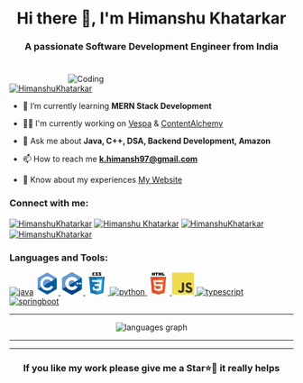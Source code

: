<h1 align="center">Hi there 👋, I'm Himanshu Khatarkar</h1>
<h3 align="center">A passionate Software Development Engineer from India</h3>
<h1> </h1>
<img align="right" alt="Coding" width="400" src="https://miro.medium.com/max/1272/1*ZSVmWGcc1weENb0ShawWxw.gif">


<p align="left"> <a href="https://twitter.com/backendHimansh" target="blank"><img src="https://img.shields.io/twitter/follow/HimanshuKhatarkar?logo=twitter&style=for-the-badge" alt="HimanshuKhatarkar" /></a> </p>

- 🔭 I’m currently learning **MERN Stack Development**

- 👨‍💻 I'm currently working on [Vespa](https://github.com/vespa-engine/vespa) & [ContentAlchemy](https://www.github.com/HimanshuKhatarkar/ContentAlchemy) []()

- 💬 Ask me about **Java, C++, DSA, Backend Development, Amazon**

- 📫 How to reach me **k.himansh97@gmail.com**

- 📄 Know about my experiences [My Website](https://himanshukhatarkar.github.io)

<h3 align="left">Connect with me:</h3>
<p align="left">
<a href="https://twitter.com/backendHimansh" target="blank"><img align="center" src="https://raw.githubusercontent.com/rahuldkjain/github-profile-readme-generator/master/src/images/icons/Social/twitter.svg" alt="HimanshuKhatarkar" height="30" width="40" /></a>
<a href="https://linkedin.com/in/himanshu-khatarkar" target="blank"><img align="center" src="https://raw.githubusercontent.com/rahuldkjain/github-profile-readme-generator/master/src/images/icons/Social/linked-in-alt.svg" alt="Himanshu Khatarkar" height="30" width="40" /></a>
<a href="https://instagram.com/developer_himansh" target="blank"><img align="center" src="https://raw.githubusercontent.com/rahuldkjain/github-profile-readme-generator/master/src/images/icons/Social/instagram.svg" alt="HimanshuKhatarkar" height="30" width="40" /></a>
<a href="https://www.leetcode.com/Himanshu_Khatarkar" target="blank"><img align="center" src="https://raw.githubusercontent.com/rahuldkjain/github-profile-readme-generator/master/src/images/icons/Social/leet-code.svg" alt="HimanshuKhatarkar" height="30" width="40" /></a>
</p>

<h3 align="left">Languages and Tools:</h3>
<p align="left"> 
  <a href="https://www.java.com/en/" target="_blank" rel="noreferrer"> <img src="https://github.com/rahuldkjain/github-profile-readme-generator/blob/888aff31e1d26dd2a6acf6afebbc34970aeb0118/src/images/icons/ProgrammingLanguages/java.svg" alt="java" width="40" height="40"/></a>
  <a href="https://www.cprogramming.com/" target="_blank" rel="noreferrer"> <img src="https://raw.githubusercontent.com/devicons/devicon/master/icons/c/c-original.svg" alt="c" width="40" height="40"/> </a> 
  <a href="https://www.w3schools.com/cpp/" target="_blank" rel="noreferrer"> <img src="https://raw.githubusercontent.com/devicons/devicon/master/icons/cplusplus/cplusplus-original.svg" alt="cplusplus" width="40" height="40"/> </a> 
  <a href="https://www.w3schools.com/css/" target="_blank" rel="noreferrer"> <img src="https://raw.githubusercontent.com/devicons/devicon/master/icons/css3/css3-original-wordmark.svg" alt="css3" width="40" height="40"/> </a> 
  <a href="https://www.python.org/" target="_blank" rel="noreferrer"> <img src="https://github.com/rahuldkjain/github-profile-readme-generator/blob/888aff31e1d26dd2a6acf6afebbc34970aeb0118/src/images/icons/ProgrammingLanguages/python.svg" alt="python" width="40" height="40"/> </a> 
  <a href="https://www.w3.org/html/" target="_blank" rel="noreferrer"> <img src="https://raw.githubusercontent.com/devicons/devicon/master/icons/html5/html5-original-wordmark.svg" alt="html5" width="40" height="40"/> </a> 
  <a href="https://developer.mozilla.org/en-US/docs/Web/JavaScript" target="_blank" rel="noreferrer"> <img src="https://raw.githubusercontent.com/devicons/devicon/master/icons/javascript/javascript-original.svg" alt="javascript" width="40" height="40"/> </a> 
  <a href="https://www.typescriptlang.org/" target="_blank" rel="noreferrer"> <img src="https://github.com/rahuldkjain/github-profile-readme-generator/blob/888aff31e1d26dd2a6acf6afebbc34970aeb0118/src/images/icons/ProgrammingLanguages/typescript.svg" alt="typescript" width="40" height="40"/> </a> 
  <a href="https://spring.io/projects/spring-boot/" target="_blank" rel="noreferrer"> <img src="https://github.com/rahuldkjain/github-profile-readme-generator/blob/888aff31e1d26dd2a6acf6afebbc34970aeb0118/src/images/icons/BackendDevelopment/spring.svg" alt="springboot" width="40" height="40"/> </a> </p>

---

<div align="center">
 <!-- <img src="https://github-readme-stats.vercel.app/api?username=HimanshuKhatarkar&hide_title=false&hide_rank=false&show_icons=true&include_all_commits=true&count_private=true&disable_animations=false&theme=dracula&locale=en&hide_border=false&order=1" height="150" alt="stats graph"  /> -->
  <img src="https://github-readme-stats.vercel.app/api/top-langs?username=HimanshuKhatarkar&locale=en&hide_title=false&layout=compact&card_width=320&langs_count=5&theme=dracula&hide_border=false&order=2" height="150" alt="languages graph"  />
</div>



---

<!-- <img src="https://raw.githubusercontent.com/HimanshuKhatarkar/HimanshuKhatarkar/output/snake.svg" alt="Snake animation" /> -->

----


<h3 align="center" >If you like my work please give me a Star⭐🌟 it really helps</h3>

